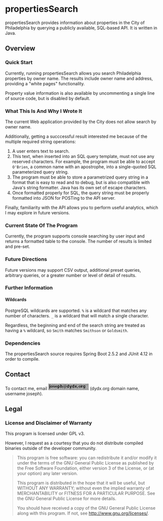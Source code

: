 # propertiesSearch

propertiesSearch provides information about properties in the City of Philadelphia
by querying a publicly available, SQL-based API. It is written in Java.

## Overview
### Quick Start

Currently, running propertiesSearch allows you search Philadelphia properties by
owner name. The results include owner name and address, providing a
"white pages" functionality.

Property value information is also available by uncommenting a single line of
source code, but is disabled by default.

### What This Is And Why I Wrote It

The current Web application provided by the City does not allow search by owner name.

Additionally, getting a succcessful result interested me because of the multiple
required string operations:
1) A user enters text to search.
2) This text, when inserted into an SQL query template, must not use
any reserved characters. For example, the program must be able to accept
`O'Brien`, a common name with an apostrophe, into a single-quoted SQL
parameterized query string.
3) The program must be able to store a parametrized query string in a format that is
easy to read and to debug, but is also compatible with Java's string formatter.
Java has its own set of escape characters.
4) Once formatted properly for SQL, the query string must be properly formatted
into JSON for POSTing to the API server.

Finally, familiarity with the API allows you to perform useful analytics,
which I may explore in future versions.

### Current State Of The Program

Currently, the program supports console searching by user input and returns
a formatted table to the console. The number of results is limited and pre-set.

### Future Directions
Future versions may support CSV output, additional preset queries, arbitrary
queries, or a greater number or level of detail of results.

### Further Information
#### Wildcards
PostgreSQL wildcards are supported. `%` is a wildcard that matches any number
of characters. `_` is a wildcard that will match a single character.

Regardless, the beginning and end of the search string are treated as having
a `%` wildcard, so `Smith` matches `Smithson` or `Goldsmith`.

### Dependencies
The propertiesSearch source requires Spring Boot 2.5.2 and JUnit 4.12
in order to compile.

## Contact
To contact me, email ![](/emailnoise.png) (dydx.org domain name, username joseph).

## Legal
### License and Disclaimer of Warranty
This program is licensed under GPL v3.

However, I request as a courtesy that you do not distribute compiled binaries
outside of the developer community.

> This program is free software: you can redistribute it and/or modify
it under the terms of the GNU General Public License as published by
the Free Software Foundation, either version 3 of the License, or
(at your option) any later version.
>
> This program is distributed in the hope that it will be useful,
but WITHOUT ANY WARRANTY; without even the implied warranty of
MERCHANTABILITY or FITNESS FOR A PARTICULAR PURPOSE.  See the
GNU General Public License for more details.
>
>You should have received a copy of the GNU General Public License
along with this program.  If not, see <http://www.gnu.org/licenses/>.
